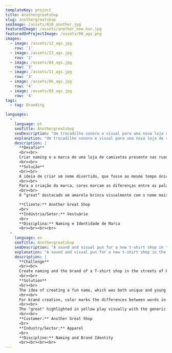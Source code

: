 ```yaml
---
templateKey: project
title: Anothergreatshop
slug: anothergreatshop
seoImage: /assets/010_another.jpg
featuredImage: /assets/another_new_hor.jpg
featuredOnProjectImage: /assets/00_ags.png
images:
  - image: /assets/12_ags.jpg
    row: '1'
  - image: /assets/13_ags.jpg
    row: '2'
  - image: /assets/04_ags.jpg
    row: '3'
  - image: /assets/11_ags.jpg
    row: '3'
  - image: /assets/06_ags.jpg
    row: '4'
  - image: /assets/03_ags.jpg
    row: '4'
tags:
  - tag: Branding

languages:
  - 
    language: pt
    seoTitle: Anothergreatshop
    seoDescription: "Um trocadilho sonoro e visual para uma nova loja de camisetas na capital da Catalunha."
    explanation: "Um trocadilho sonoro e visual para uma nova loja de camisetas na capital da Catalunha."
    description: |
      **Desafio**
      <br><br>
      Criar naming e a marca de uma loja de camisetas presente nas ruas de Barcelona, diferenciando-se da concorrência pelo humor e por uma comunicação feita sob medida para a “geração meme”.
      <br><br>
      **Solução**
      <br><br>
      A ideia de criar um nome divertido, que fosse ao mesmo tempo único e jovem, nos levou a optar pelo extremo oposto, usando da ironia já no próprio naming. Another great shop elogia a concorrência e parece tornar a loja invisível no meio de tantas opções. O trocadilho sonoro proposital está escondido na primeira vez que você pronuncia o nome. Another greaT shop. Esse T diz o que a loja vende: tees ou t-shirts, as camisetas. A ideia desde o primeiro momento era criar um sorriso do rosto do nosso consumidor, ao perceber a brincadeira. Esse elemento também faz com que o nome seja memorizado com mais facilidade. Assim, um nome que pareceria genérico a princípio se torna único.
      <br><br>
      Para a criação da marca, cores marcam as diferenças entre as palavras em uma fonte simples, toda em caixa alta, aplicadas sobre a porta de metal típica das lojas de rua. A porta faz parte da comunicação, servindo como base para aplicação de imagens, composições etc.
      <br><br>
      O “great” destacado em amarelo brinca visualmente com o nome mais genérico, ficando marcado como mensagem mais importante a ser guardada. Uma marca simples e moderna, que passa todas as mensagens necessárias para um negócio de sucesso.

      **Cliente:** Another Great Shop
      <br>
      **Indústria/Setor:** Vestuário
      <br>
      **Disciplina:** Naming e Identidade de Marca
      <br><br><br><br>
  - 
    language: en
    seoTitle: Anothergreatshop
    seoDescription: "A sound and visual pun for a new t-shirt shop in the Catalan capital"
    explanation: "A sound and visual pun for a new t-shirt shop in the Catalan capital"
    description: |
      **Challenge**
      <br><br>
      Create naming and the brand of a T-shirt shop in the streets of Barcelona, differentiating itself from the competition by humor and a communication tailored for the "meme" generation.
      <br><br>
      **Solution**
      <br><br>
      The idea of creating a fun name, which was both unique and young, led us to go to the opposite extreme, using irony in the name itself. Another great shop praises the competition and seems to make the store invisible in the midst of so many options. The purposeful sounding pun is hidden the first time you utter the name. Another greaT shop. That T says what the store sells: tees. The idea from the first moment was to provoke a smile on the face of our consumer. This element also makes the name memorized more easily. Thus, a name that would seem generic at first becomes really unique.
      <br><br>
      For brand creation, color marks the differences between words in a simple, all-in-one font applied over the typical metal door of the street stores. The door is part of the communication, serving as the basis for the application in compositions.
      <br><br>
      The "great" highlighted in yellow play visually with the generic name, getting marked as the most important message to be saved. A simple and modern brand that passes all the messages necessary for a successful business.
      <br><br>
      **Customer:** Another Great Shop
      <br>
      **Industry/Sector:** Apparel
      <br>
      **Discipline:** Naming and Brand Identity
      <br><br><br><br>
---
```

